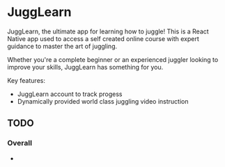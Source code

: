 # JuggLearn

JuggLearn, the ultimate app for learning how to juggle! This is a React Native app used to access a self created online course with expert guidance to master the art of juggling.

Whether you're a complete beginner or an experienced juggler looking to improve your skills, JuggLearn has something for you.

Key features:

* JuggLearn account to track progess
* Dynamically provided world class juggling video instruction

## TODO

### Overall
* 